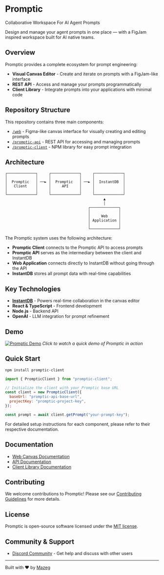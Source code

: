 # Promptic

Collaborative Workspace For AI Agent Prompts

Design and manage your agent prompts in one place — with a FigJam inspired workspace built for AI native teams.

## Overview

Promptic provides a complete ecosystem for prompt engineering:

- **Visual Canvas Editor** - Create and iterate on prompts with a FigJam-like interface
- **REST API** - Access and manage your prompts programmatically
- **Client Library** - Integrate prompts into your applications with minimal code

## Repository Structure

This repository contains three main components:

- [`/web`](./web) - Figma-like canvas interface for visually creating and editing prompts
- [`/promptic-api`](./promptic-api) - REST API for accessing and managing prompts
- [`/promptic-client`](./promptic-client) - NPM library for easy prompt integration

## Architecture

```
┌─────────────┐     ┌─────────────┐     ┌─────────────┐
│             │     │             │     │             │
│  Promptic   │ ──► │  Promptic   │ ──► │  InstantDB  │
│   Client    │     │     API     │     │             │
│             │     │             │     │             │
└─────────────┘     └─────────────┘     └─────────────┘
                                             ▲
                                             │
                                      ┌─────────────┐
                                      │             │
                                      │     Web     │
                                      │ Application │
                                      │             │
                                      └─────────────┘
```

The Promptic system uses the following architecture:

- **Promptic Client** connects to the Promptic API to access prompts
- **Promptic API** serves as the intermediary between the client and InstantDB
- **Web Application** connects directly to InstantDB without going through the API
- **InstantDB** stores all prompt data with real-time capabilities

## Key Technologies

- **[InstantDB](https://www.instantdb.com/)** - Powers real-time collaboration in the canvas editor
- **React & TypeScript** - Frontend development
- **Node.js** - Backend API
- **OpenAI** - LLM integration for prompt refinement

## Demo

[![Promptic Demo](https://cdn.loom.com/sessions/thumbnails/199a0e490fa2462f820526026521de2e-with-play.gif)](https://www.loom.com/share/199a0e490fa2462f820526026521de2e?sid=ec6f4973-67f8-4be1-bffd-18fc49eeecdb)
_Click to watch a quick demo of Promptic in action_

## Quick Start

```bash
npm install promptic-client
```

```javascript
import { PrompticClient } from "promptic-client";

// Initialize the client with your Promptic base URL
const client = new PrompticClient({
  baseUrl: "promptic-api-base-url",
  projectKey: "promptic-project-key",
});

const prompt = await client.getPrompt("your-prompt-key");
```

For detailed setup instructions for each component, please refer to their respective documentation.

## Documentation

- [Web Canvas Documentation](./web/README.md)
- [API Documentation](./promptic-api/README.md)
- [Client Library Documentation](./promptic-client/README.md)

## Contributing

We welcome contributions to Promptic! Please see our [Contributing Guidelines](./CONTRIBUTING.md) for more details.

## License

Promptic is open-source software licensed under the [MIT license](./LICENSE).

## Community & Support

- [Discord Community](https://discord.com/invite/zGaUvXy37d) - Get help and discuss with other users

---

Built with ❤️ by [Mazeg](https://mazeg.com)
